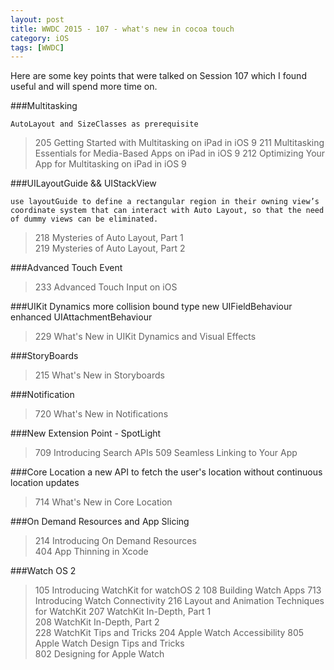 ```yaml
---
layout: post
title: WWDC 2015 - 107 - what's new in cocoa touch
category: iOS
tags: [WWDC]
---
```


Here are some key points that were talked on Session 107 which I found useful and will spend more time on.

###Multitasking

	AutoLayout and SizeClasses as prerequisite

>205 Getting Started with Multitasking on iPad in iOS 9
>211 Multitasking Essentials for Media-Based Apps on iPad in iOS 9 
>212 Optimizing Your App for Multitasking on iPad in iOS 9


###UILayoutGuide && UIStackView

	use layoutGuide to define a rectangular region in their owning view’s coordinate system that can interact with Auto Layout, so that the need of dummy views can be eliminated.

>218 Mysteries of Auto Layout, Part 1  
>219 Mysteries of Auto Layout, Part 2

###Advanced Touch Event

>233 Advanced Touch Input on iOS

###UIKit Dynamics
	more collision bound type
	new UIFieldBehaviour
	enhanced UIAttachmentBehaviour

>229 What's New in UIKit Dynamics and Visual Effects

###StoryBoards
	
>215 What's New in Storyboards

###Notification
	
>720 What's New in Notifications

###New Extension Point - SpotLight
	
>709 Introducing Search APIs
>509 Seamless Linking to Your App

###Core Location
	a new API to fetch the user's location without continuous location updates
	
>714 What's New in Core Location 

###On Demand Resources and App Slicing

>214 Introducing On Demand Resources 	
>404 App Thinning in Xcode 

###Watch OS 2

>105 Introducing WatchKit for watchOS 2 
>108 Building Watch Apps 
>713 Introducing Watch Connectivity
>216 Layout and Animation Techniques for WatchKit
>207 WatchKit In-Depth, Part 1  
>208 WatchKit In-Depth, Part 2  
>228 WatchKit Tips and Tricks 
>204 Apple Watch Accessibility
>805 Apple Watch Design Tips and Tricks  
>802 Designing for Apple Watch  